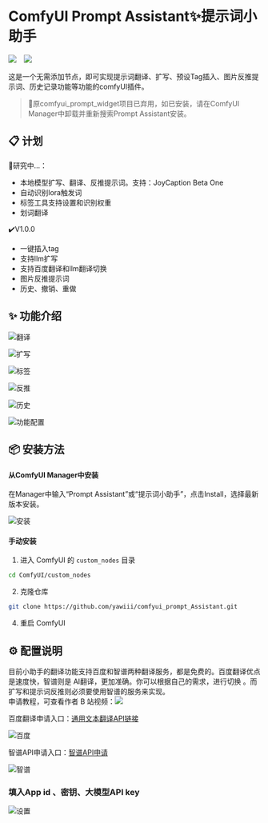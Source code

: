


# ComfyUI Prompt Assistant✨提示词小助手
<a href="https://space.bilibili.com/520680644"><img src="https://img.shields.io/badge/B%E7%AB%99-%E4%BD%BF%E7%94%A8%E8%AF%B4%E6%98%8E-blue?logo=bilibili&logoColor=2300A5DC&labelColor=%23FFFFFF"></a> &ensp;
<a href="https://qm.qq.com/cgi-bin/qm/qr?k=rLqiPclphF6D3aGc5Qu0bh6oPa8y0sjt&jump_from=webapi&authKey=JtSkQvgI9EZQPcZzmkqBSFkgregRcv56sz/Di637SxzpDHYtCbE8hQGAvk+EoxW"><img src="https://img.shields.io/badge/ComfyUI%E5%AD%A6%E4%B9%A0%E4%BA%A4%E6%B5%81%E7%BE%A4-15327075-blue?logo=QQ&logoColor=2300A5DC&labelColor=%23FFFFFF"></a> &ensp;
  
这是一个无需添加节点，即可实现提示词翻译、扩写、预设Tag插入、图片反推提示词、历史记录功能等功能的comfyUI插件。   
> 📍原comfyui_prompt_widget项目已弃用，如已安装，请在ComfyUI Manager中卸载并重新搜索Prompt Assistant安装。



## 📋 计划

🔖研究中...：
- 本地模型扩写、翻译、反推提示词。支持：JoyCaption Beta One
- 自动识别lora触发词
- 标签工具支持设置和识别权重
- 划词翻译

✔️V1.0.0
- 一键插入tag
- 支持llm扩写
- 支持百度翻译和llm翻译切换
- 图片反推提示词
- 历史、撤销、重做


## ✨ 功能介绍

![翻译](https://github.com/user-attachments/assets/de090366-6cc4-4cd0-8d62-1beb4884ff55)


![扩写](https://github.com/user-attachments/assets/b7a3736f-a5a5-4dd8-9b8b-a1eb692f3e35)


![标签](https://github.com/user-attachments/assets/43d317d6-a6a9-4446-9ebd-f6202c533806)


![反推](https://github.com/user-attachments/assets/18a186a4-8410-4133-b7be-d88efa8b9928)



![历史](https://github.com/user-attachments/assets/4efbc29f-43f7-436e-b1b3-d9b02c4991aa)


![功能配置](https://github.com/user-attachments/assets/92a94168-61aa-4403-87b1-a3287c4e51f3)




## 📦 安装方法

#### 从ComfyUI Manager中安装
在Manager中输入“Prompt Assistant”或“提示词小助手”，点击Install，选择最新版本安装。

![安装](https://github.com/user-attachments/assets/63f0aa9f-9eed-4d9f-bc8a-d3ff769836de)



#### 手动安装

1. 进入 ComfyUI 的 `custom_nodes` 目录
```bash
cd ComfyUI/custom_nodes
```

2. 克隆仓库
```bash
git clone https://github.com/yawiii/comfyui_prompt_Assistant.git
```


4. 重启 ComfyUI

## ⚙️ 配置说明
目前小助手的翻译功能支持百度和智谱两种翻译服务，都是免费的。百度翻译优点是速度快，智谱则是 AI翻译，更加准确。你可以根据自己的需求，进行切换 。而扩写和提示词反推则必须要使用智谱的服务来实现。  
申请教程，可查看作者 B 站视频：<a href="https://space.bilibili.com/520680644"><img src="https://img.shields.io/badge/B%E7%AB%99-%E4%BD%BF%E7%94%A8%E8%AF%B4%E6%98%8E-blue?logo=bilibili&logoColor=2300A5DC&labelColor=%23FFFFFF"></a>

百度翻译申请入口：[通用文本翻译API链接](https://fanyi-api.baidu.com/product/11)   

![百度](https://github.com/user-attachments/assets/f3fe2d2d-9507-4bff-887e-003f2e13a19c)

智谱API申请入口：[智谱API申请](https://open.bigmodel.cn/dev/activities/free/glm-4-flash)  


![智谱](https://github.com/user-attachments/assets/d6eb29c0-8624-4bf2-96c4-33e99d096202)



### 填入App id 、密钥、大模型API key

![设置](https://github.com/user-attachments/assets/c3314682-e304-4406-87b0-123fd93146cf)







